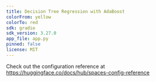 ```yaml
---
title: Decision Tree Regression with AdaBoost
colorFrom: yellow
colorTo: red
sdk: gradio
sdk_version: 3.27.0
app_file: app.py
pinned: false
license: MIT
---
```


Check out the configuration reference at https://huggingface.co/docs/hub/spaces-config-reference